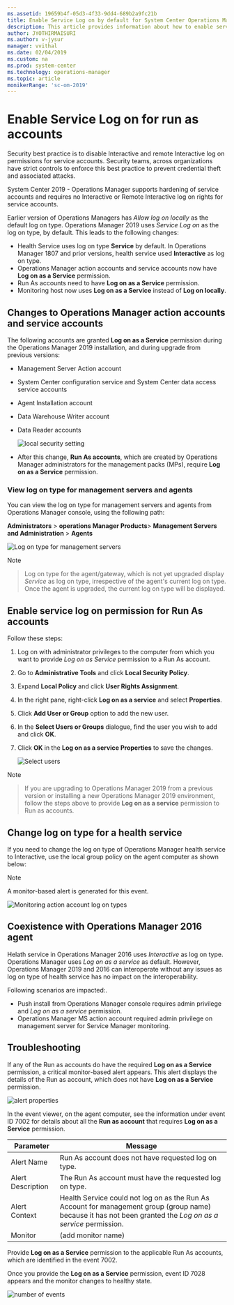 ```yaml
---
ms.assetid: 19659b4f-05d3-4f33-9dd4-689b2a9fc21b
title: Enable Service Log on by default for System Center Operations Manager
description: This article provides information about how to enable service log on by default for System Center 2019 - Operations Manager.
author: JYOTHIRMAISURI
ms.author: v-jysur
manager: vvithal
ms.date: 02/04/2019
ms.custom: na
ms.prod: system-center
ms.technology: operations-manager
ms.topic: article
monikerRange: 'sc-om-2019'
---
```


# Enable Service Log on for run as accounts

Security best practice is to disable  Interactive and remote Interactive log on permissions for service accounts. Security teams, across organizations have strict controls to enforce this best practice to prevent credential theft and associated attacks.

System Center 2019 - Operations Manager supports hardening of service accounts and requires no Interactive or  Remote Interactive log on rights for service accounts.

Earlier version of Operations Managers has *Allow log on locally* as the default log on type. Operations Manager 2019 uses *Service Log on* as the log on type, by default. This leads to the following changes:

-	Health Service uses log on type **Service** by default. In Operations Manager 1807 and prior versions, health service used **Interactive** as log on type.
-	Operations Manager action accounts and service accounts now have **Log on as a Service** permission.     
-	Run As accounts need to have **Log on as a Service** permission.
-	Monitoring host now uses **Log on as a Service** instead of **Log on locally**.

## Changes to Operations Manager action accounts and service accounts
 The following accounts are granted **Log on as a Service** permission during the Operations Manager 2019 installation, and during upgrade from previous versions:

 -	Management Server Action account
 -	System Center configuration service and System Center data access service accounts  
 -	Agent Installation account
 -	Data Warehouse Writer account
 -	Data Reader accounts

    ![local security setting](./media/enable-service-logon/om2019-local-security-setting.png)

- After this change, **Run As accounts**, which are created by Operations Manager administrators for the management packs (MPs), require **Log on as a Service** permission.

### View log on type for management servers and agents

You can view the log on type for management servers and agents from Operations Manager console, using the following path:

  **Administrators** > **operations Manager Products**> **Management Servers and Administration** > **Agents**


![Log on type for management servers](./media/enable-service-logon/logon-type-management-servers.png)

> [!NOTE]

> Log on type for the agent/gateway, which is not yet upgraded  display *Service* as log on type, irrespective of the agent's current log on type. Once the agent is upgraded, the current log on type will be displayed.

## Enable service log on permission for Run As accounts

Follow these steps:

1. Log on with administrator privileges to the computer from which you want to provide *Log on as Service* permission to a Run As account.
2. Go to **Administrative Tools** and click **Local Security Policy**.
3. Expand **Local Policy** and click **User Rights Assignment**.
4. In the right pane, right-click **Log on as a service** and select **Properties**.
5. Click **Add User or Group** option to add the new user.
6. In the **Select Users or Groups** dialogue, find the user you wish to add and click **OK**.
7. Click **OK** in the **Log on as a service Properties** to save the changes.

    ![Select users](./media/enable-service-logon/om2019-select-users.png)

> [!NOTE]

> If you are upgrading to Operations Manager 2019 from a previous version or installing a new Operations Manager 2019 environment, follow the steps above to provide **Log on as a service** permission to Run as accounts.

## Change log on type for a health service

If you need to change the log on type of Operations Manager health service to Interactive, use the local group policy on the agent computer as shown below:

> [!NOTE]
> A monitor-based alert is generated for this event.

![Monitoring action account log on types](./media/enable-service-logon/om2019-monitoring-action-account-logon-type.png)

## Coexistence with Operations Manager 2016 agent
Helath service in Operations Manager 2016 uses *Interactive* as log on type. Operations Manager uses *Log on as a service* as default. However, Operations Manager 2019 and 2016 can interoperate without any issues as log on type of health service has no impact on the interoperability.  

Following scenarios are impacted:.
 - Push install from Operations Manager console requires admin privilege and *Log on as a service* permission.
 - Operations Manager MS action account required admin privilege on management server for Service Manager monitoring.


## Troubleshooting

If any of the Run as accounts do have the required **Log on as a Service** permission, a critical monitor-based alert appears. This alert displays the  details of the Run as account, which does not have **Log on as a Service** permission.

![alert properties](./media/enable-service-logon/om2019-alert-properties.png)

In the event viewer, on the agent computer, see the information under event ID 7002 for details about all the **Run as account** that requires **Log on as a Service** permission.

|Parameter|Message|
|--------------------|---------------|
|Alert Name|Run As account does not have requested log on type.|
|Alert Description|The Run As account must have the requested log on type.|
|Alert Context |Health Service could not log on as the  Run As Account  for management group (group name) because it has not been granted the *Log on as a service* permission.|
|Monitor|(add monitor name)|

Provide **Log on as a Service** permission to the applicable Run As accounts, which are identified in the event 7002.

Once you provide the **Log on as a Service** permission, event ID 7028 appears and the monitor changes to healthy state.

![number of events](./media/enable-service-logon/om-2019-number-of-events.png)
